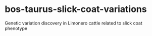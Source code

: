# bos-taurus-slick-coat-variations
Genetic variation discovery in Limonero cattle related to slick coat phenotype
